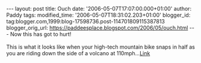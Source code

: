 \-\-- layout: post title: Ouch date: \'2006-05-07T17:07:00.000+01:00\'
author: Paddy tags: modified\_time: \'2006-05-07T18:31:02.203+01:00\'
blogger\_id: tag:blogger.com,1999:blog-17598736.post-114701809115387813
blogger\_orig\_url: https://paddeesplace.blogspot.com/2006/05/ouch.html
\-\-- Now this has got to hurt!\
\
This is what it looks like when your high-tech mountain bike snaps in
half as you are riding down the side of a volcano at
110mph\...[Link](https://video.google.com/videoplay?docid=-162891478515007486)
